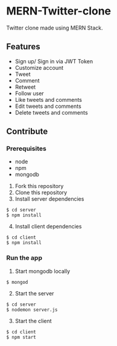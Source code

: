 # MERN-Twitter-clone

Twitter clone made using MERN Stack.

## Features

- Sign up/ Sign in via JWT Token
- Customize account
- Tweet
- Comment
- Retweet
- Follow user
- Like tweets and comments
- Edit tweets and comments
- Delete tweets and comments

## Contribute

### Prerequisites

- node
- npm
- mongodb

1. Fork this repository
2. Clone this repository
3. Install server dependencies

```
$ cd server
$ npm install
```

4. Install client dependencies

```
$ cd client
$ npm install
```

### Run the app

1. Start mongodb locally

```
$ mongod
```

2. Start the server

```
$ cd server
$ nodemon server.js
```

3. Start the client

```
$ cd client
$ npm start
```
